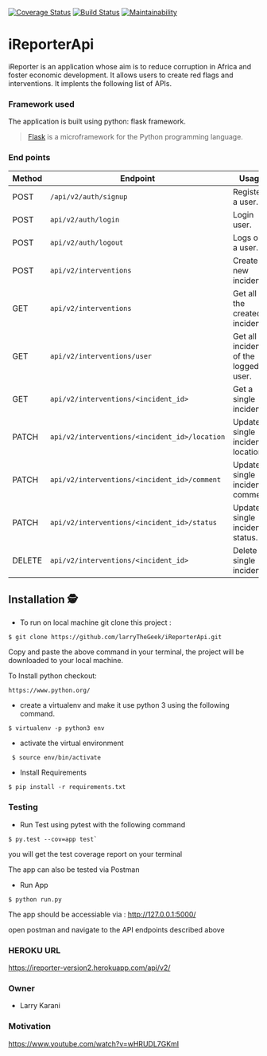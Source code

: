 [![Coverage Status](https://coveralls.io/repos/github/larryTheGeek/iReporterApi/badge.svg?branch=develop)](https://coveralls.io/github/larryTheGeek/iReporterApi?branch=develop)
[![Build Status](https://travis-ci.com/larryTheGeek/iReporterApi.svg?branch=develop)](https://travis-ci.com/larryTheGeek/iReporterApi)
[![Maintainability](https://api.codeclimate.com/v1/badges/55f6147ce61b0772db62/maintainability)](https://codeclimate.com/github/larryTheGeek/iReporterApi/maintainability)

# iReporterApi
iReporter is an application whose aim is to reduce corruption in Africa and foster economic development. It allows users to create red flags and interventions. It implents the following list of APIs.

### Framework used
The application is built using python: flask framework.
>[Flask](http://flask.pocoo.org/) is a microframework for the Python programming language.


### End points
Method | Endpoint | Usage |
| ---- | ---- | --------------- |
|POST| `/api/v2/auth/signup` |  Register a user. |
|POST| `api/v2/auth/login` | Login user.|
|POST| `api/v2/auth/logout` | Logs out a user.|
|POST| `api/v2/interventions` | Create a new incident. |
|GET| `api/v2/interventions` | Get all the created incidents. |
|GET| `api/v2/interventions/user` | Get all incident of the logged in user. |
|GET| `api/v2/interventions/<incident_id>` | Get a single incident. |
|PATCH| `api/v2/interventions/<incident_id>/location` | Update a single incident location. |
|PATCH| `api/v2/interventions/<incident_id>/comment` | Update a single incident comment. |
|PATCH| `api/v2/interventions/<incident_id>/status` | Update a single incident status. |
|DELETE| `api/v2/interventions/<incident_id>` | Delete a single incident. |

## Installation 🕵
- To run on local machine git clone this project :
```
$ git clone https://github.com/larryTheGeek/iReporterApi.git
```
Copy and paste the above command in your terminal, the project will be downloaded to your local machine.

To Install python checkout:
```
https://www.python.org/
```

- create a virtualenv and make it use python 3 using the following command.
```
$ virtualenv -p python3 env
```
- activate the virtual environment
```
 $ source env/bin/activate
```
- Install Requirements
```
$ pip install -r requirements.txt
```
### Testing
- Run Test using pytest with the following command
```
$ py.test --cov=app test` 
```
you will get the test coverage report on your terminal


The app can also be tested via Postman
- Run App 
```
$ python run.py
```
The app should be accessiable via : http://127.0.0.1:5000/

open postman and navigate to the API endpoints described above

### HEROKU URL
 https://ireporter-version2.herokuapp.com/api/v2/
 
### Owner
- Larry Karani

### Motivation
https://www.youtube.com/watch?v=wHRUDL7GKmI




